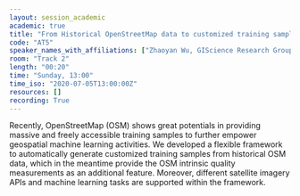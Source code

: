 ```yaml
---
layout: session_academic
academic: true
title: "From Historical OpenStreetMap data to customized training samples for geospatial machine learning"
code: "AT5"
speaker_names_with_affiliations: ["Zhaoyan Wu, GIScience Research Group, Heidelberg University, Heidelberg, Germany; School of Remote Sensing and Information Engineering, Wuhan University, Wuhan, China","Hao Li, GIScience Research Group, Heidelberg University, Heidelberg, Germany","Alexander Zipf, GIScience Research Group, Heidelberg University, Heidelberg, Germany"]
room: "Track 2"
length: "00:20"
time: "Sunday, 13:00"
time_iso: "2020-07-05T13:00:00Z"
resources: []
recording: True
---
```

Recently, OpenStreetMap (OSM) shows great potentials in providing massive and freely accessible training samples to further empower geospatial machine learning activities. We developed a flexible framework to automatically generate customized training samples from historical OSM data, which in the meantime provide the OSM intrinsic quality measurements as an additional feature. Moreover, different satellite imagery APIs and machine learning tasks are supported within the framework.
